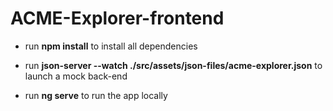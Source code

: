 # ACME-Explorer-frontend

* run **npm install** to install all dependencies

* run **json-server --watch ./src/assets/json-files/acme-explorer.json** to launch a mock back-end

* run **ng serve** to run the app locally